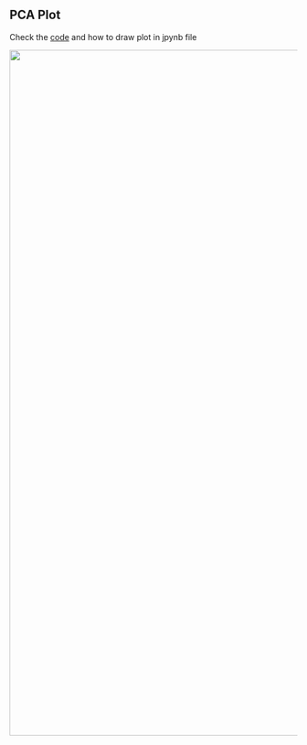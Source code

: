 ## PCA Plot

Check the [code](https://github.com/vanngocthuyla/Data_Analysis/blob/gh-pages/scripts/jpynb/PCA_Plot.ipynb) and how to draw plot in jpynb file

<img src='https://vanngocthuyla.github.io/Data_Analysis/images/sequencing/PCA_Plot.png' width="1200">

